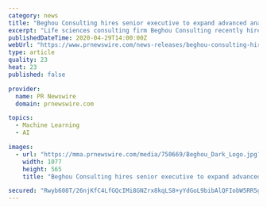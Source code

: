 ```yaml
---
category: news
title: "Beghou Consulting hires senior executive to expand advanced analytics and machine learning capabilities"
excerpt: "Life sciences consulting firm Beghou Consulting recently hired industry veteran Janardhan Vellore to strengthen the firm's advanced"
publishedDateTime: 2020-04-29T14:00:00Z
webUrl: "https://www.prnewswire.com/news-releases/beghou-consulting-hires-senior-executive-to-expand-advanced-analytics-and-machine-learning-capabilities-301048614.html"
type: article
quality: 23
heat: 23
published: false

provider:
  name: PR Newswire
  domain: prnewswire.com

topics:
  - Machine Learning
  - AI

images:
  - url: "https://mma.prnewswire.com/media/750669/Beghou_Dark_Logo.jpg?p=facebook"
    width: 1077
    height: 565
    title: "Beghou Consulting hires senior executive to expand advanced analytics and machine learning capabilities"

secured: "Rwyb608T/26njKfC4LfGQcIMi8GNZrx8kqLS8+yYdGoL9bibAlQFIobW5RR5gFw2LIcFROs194WFKarMcY4dfCgpAP3umhzAleNFgIrBXd1atTDWK9rKcEZP1q/vyJLfpYkPfp480SLOrXTLsp6YooJHJDXxZvJvpMTipqLd2a4ROQ5nBDJrYxmBLPJkUUYDuhsg1SOoL7rdj4Rp8JVrFaLXtuRdBySr4VbcuZi9fppVPojjYWuxKd1lvJJKjF//5GsFJQzIhWQbjzkJAolTBG3vmwWee9iVa+OmzwDuA34kquFCAn4VmWz1Rd1ItjezDj/Mw4h0LmN0xnjjs06IIKQi6XnpMYHhGvT9ijDnIht3MYRGs3IVzALx/00FDtl1QheT6zrOVR8dwL1PN6LAGiNkrAopaoCP/kYbcPLCMiZjgBKKqQFuXsdyDZHXys1qhkR+ef+bcuf/eWLKjljMaVf/vzVaJXsgEFpMXe/6Fgg=;8/zw7AlJJLEQYcGiSflMVQ=="
---
```


